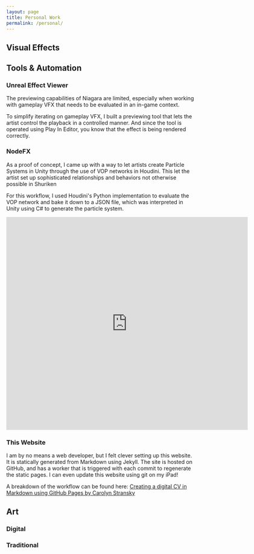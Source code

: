 ```yaml
---
layout: page
title: Personal Work
permalink: /personal/
---
```


## Visual Effects

## Tools & Automation

### Unreal Effect Viewer

The previewing capabilities of Niagara are limited, especially when working with gameplay VFX that needs to be evaluated in an in-game context. 

To simplify iterating on gameplay VFX, I built a previewing tool that lets the artist control the playback in a controlled manner. And since the tool is operated using Play In Editor, you know that the effect is being rendered correctly. 
 
### NodeFX 

As a proof of concept, I came up with a way to let artists create Particle Systems in Unity through the use of VOP networks in Houdini. This let the artist set up sophisticated relationships and behaviors not otherwise possible in Shuriken

For this workflow, I used Houdini's Python implementation to evaluate the VOP network and bake it down to a JSON file, which was interpreted in Unity using C# to generate the particle system.

<iframe src="https://player.vimeo.com/video/259976226?h=97f7c90ca9" width="640" height="564" frameborder="0" allow="autoplay; fullscreen" allowfullscreen></iframe>

### This Website

I am by no means a web developer, but I felt clever setting up this website. It is statically generated from Markdown using Jekyll. The site is hosted on GitHub, and has a worker that is triggered with each commit to regenerate the static pages. I can even update this website using git on my iPad!

A breakdown of the workflow can be found here: [Creating a digital CV in Markdown using GitHub Pages by Carolyn Stransky](https://workwithcarolyn.com/blog/digital-cv-guide)

## Art

### Digital

### Traditional